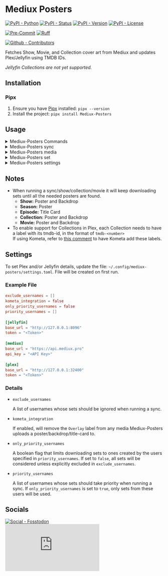 # Mediux Posters

[![PyPI - Python](https://img.shields.io/pypi/pyversions/Mediux-Posters.svg?logo=PyPI&label=Python&style=flat-square)](https://pypi.python.org/pypi/Mediux-Posters/)
[![PyPI - Status](https://img.shields.io/pypi/status/Mediux-Posters.svg?logo=PyPI&label=Status&style=flat-square)](https://pypi.python.org/pypi/Mediux-Posters/)
[![PyPI - Version](https://img.shields.io/pypi/v/Mediux-Posters.svg?logo=PyPI&label=Version&style=flat-square)](https://pypi.python.org/pypi/Mediux-Posters/)
[![PyPI - License](https://img.shields.io/pypi/l/Mediux-Posters.svg?logo=PyPI&label=License&style=flat-square)](https://opensource.org/licenses/MIT)

[![Pre-Commit](https://img.shields.io/badge/pre--commit-enabled-brightgreen?logo=pre-commit&style=flat-square)](https://github.com/pre-commit/pre-commit)
[![Ruff](https://img.shields.io/badge/ruff-enabled-brightgreen?logo=ruff&style=flat-square)](https://github.com/astral-sh/ruff)

[![Github - Contributors](https://img.shields.io/github/contributors/Buried-In-Code/Mediux-Posters.svg?logo=Github&label=Contributors&style=flat-square)](https://github.com/Buried-In-Code/Mediux-Posters/graphs/contributors)

Fetches Show, Movie, and Collection cover art from Mediux and updates Plex/Jellyfin using TMDB IDs.

_Jellyfin Collections are not yet supported._

## Installation

### Pipx

1. Ensure you have [Pipx](https://pipx.pypa.io/stable/) installed: `pipx --version`
2. Install the project: `pipx install Mediux-Posters`

## Usage

<details><summary>Mediux-Posters Commands</summary>

  <!-- RICH-CODEX hide_command: true -->
  ![`uv run Mediux-Posters --help`](docs/img/mediux-posters_commands.svg)

</details>
<details><summary>Mediux-Posters sync</summary>

  <!-- RICH-CODEX hide_command: true -->
  ![`uv run Mediux-Posters sync --help`](docs/img/mediux-posters_sync.svg)

</details>
<details><summary>Mediux-Posters media</summary>

  <!-- RICH-CODEX hide_command: true -->
  ![`uv run Mediux-Posters media --help`](docs/img/mediux-posters_media.svg)

</details>
<details><summary>Mediux-Posters set</summary>

  <!-- RICH-CODEX hide_command: true -->
  ![`uv run Mediux-Posters set --help`](docs/img/mediux-posters_set.svg)

</details>
<details><summary>Mediux-Posters settings</summary>

  <!-- RICH-CODEX hide_command: true -->
  ![`uv run Mediux-Posters settings --help`](docs/img/mediux-posters_settings.svg)

</details>

## Notes

- When running a sync/show/collection/movie it will keep downloading sets until all the needed posters are found.
  - **Show:** Poster and Backdrop
  - **Season:** Poster
  - **Episode:** Title Card
  - **Collection:** Poster and Backdrop
  - **Movie:** Poster and Backdrop
- To enable support for Collections in Plex, each Collection needs to have a label with its tmdb-id, in the format of `tmdb-<number>`\
  If using Kometa, refer to [this comment](https://github.com/Buried-In-Code/Mediux-Posters/issues/12#issuecomment-2622002859) to have Kometa add these labels.

## Settings

To set Plex and/or Jellyfin details, update the file: `~/.config/mediux-posters/settings.toml`.
File will be created on first run.

### Example File

```toml
exclude_usernames = []
kometa_integration = false
only_priority_usernames = false
priority_usernames = []

[jellyfin]
base_url = "http://127.0.0.1:8096"
token = "<Token>"

[mediux]
base_url = "https://api.mediux.pro"
api_key = "<API Key>"

[plex]
base_url = "http://127.0.0.1:32400"
token = "<Token>"
```

### Details

- `exclude_usernames`

  A list of usernames whose sets should be ignored when running a sync.

- `kometa_integration`

  If enabled, will remove the `Overlay` label from any media Mediux-Posters uploads a poster/backdrop/title-card to.

- `only_priority_usernames`

  A boolean flag that limits downloading sets to ones created by the users specified in `priority_usernames`.
  If set to `false`, all sets will be considered unless explicitly excluded in `exclude_usernames`.

- `priority_usernames`

  A list of usernames whose sets should take priority when running a sync.
  If `only_priority_usernames` is set to `true`, only sets from these users will be used.

## Socials

[![Social - Fosstodon](https://img.shields.io/badge/%40BuriedInCode-teal?label=Fosstodon&logo=mastodon&style=for-the-badge)](https://fosstodon.org/@BuriedInCode)\
[![Social - Matrix](https://img.shields.io/matrix/The-Dev-Environment:matrix.org?label=The-Dev-Environment&logo=matrix&style=for-the-badge)](https://matrix.to/#/#The-Dev-Environment:matrix.org)

